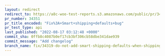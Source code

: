```yaml
---
layout: redirect
redirect_to: https://a8c-woo-test-reports.s3.amazonaws.com/public/pr/34351/api/index.html
pr_number: 34351
pr_title_encoded: "Fix%3A+Smart+shipping+defaults+bug"
pr_test_type: api
last_published: "2022-08-17 03:12:48 +0000"
commit_sha: 0ffb8c4087b0ef17cb3bf306cb58dbe341dae939
commit_message: "Add changelog"
branch_name: fix/34319-do-not-add-smart-shipping-defaults-when-shipping-setup-exist
---
```

